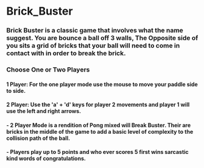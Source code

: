 # Brick_Buster

### Brick Buster is a classic game that involves what the name suggest. You are bounce a ball off 3 walls, The Opposite side of you sits a grid of bricks that your ball will need to come in contact with in order to break the brick.


### Choose One or Two Players

#### 1 Player: For the one player mode use the mouse to move your paddle side to side.
    
#### 2 Player: Use the 'a' + 'd' keys for player 2 movements and player 1 will use the left and right arrows. 
    
   #### - 2 Player Mode is a rendition of Pong mixed will Break Buster. Their are bricks in the middle of the game to add a basic level of complexity to the collision path of the ball.
   #### - Players play up to 5 points and who ever scores 5 first wins sarcastic kind words of congratulations. 